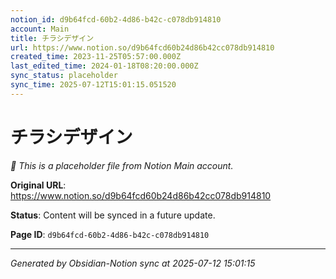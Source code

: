 ```yaml
---
notion_id: d9b64fcd-60b2-4d86-b42c-c078db914810
account: Main
title: チラシデザイン
url: https://www.notion.so/d9b64fcd60b24d86b42cc078db914810
created_time: 2023-11-25T05:57:00.000Z
last_edited_time: 2024-01-18T08:20:00.000Z
sync_status: placeholder
sync_time: 2025-07-12T15:01:15.051520
---
```


# チラシデザイン

*🔄 This is a placeholder file from Notion Main account.*

**Original URL**: https://www.notion.so/d9b64fcd60b24d86b42cc078db914810

**Status**: Content will be synced in a future update.

**Page ID**: `d9b64fcd-60b2-4d86-b42c-c078db914810`

---

*Generated by Obsidian-Notion sync at 2025-07-12 15:01:15*
